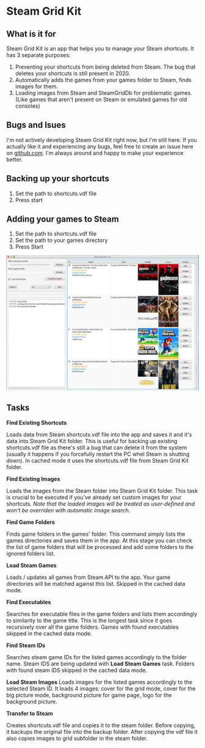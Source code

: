 Steam Grid Kit
==================================================

What is it for
--------------------------------------
Steam Grid Kit is an app that helps you to manage your Steam shortcuts. It has 3 separate purposes:

1. Preventing your shortcuts from being deleted from Steam. The bug that deletes your shortcuts is still present in 2020.
2. Automatically adds the games from your games folder to Steam, finds images for them.
3. Loading images from Steam and SteamGridDb for problematic games. (Like games that aren't present on Steam or emulated games for old consoles)


Bugs and Isues
--------------------------------------
I'm not actively developing Steam Grid Kit right now, but I'm still here. If you actually like it and experiencing any bugs, feel free to create an issue here on [github.com](https://github.com/Freddis/Steam-Grid-Kit/issues/new). I'm always around and happy to make your experience better.

Backing up your shortcuts
--------------------------------------

1. Set the path to shortcuts.vdf file
2. Press start


Adding your games to Steam
--------------------------------------
1. Set the path to shortcuts.vdf file
2. Set the path to your games directory
3. Press Start

![Test Image 3](./readme/1.jpg)

Tasks
----------------
**Find Existing Shortcuts**

Loads data from Steam shortcuts.vdf file into the app and saves it and it's data into Steam Grid Kit folder. This is useful for backing up existing shortcuts.vdf file 
as there's still a bug that can delete it from the system (usually it happens if you forcefully restart the PC whel Steam is shutting down). In cached mode it uses the shortcuts.vdf
file from Steam Grid Kit folder.

**Find Existing Images**

Loads the images from the Steam folder into Steam Grid Kit folder. This task is crucial to be executed if you've already set custom images for your shortcuts. *Note that the loaded images will be treated as user-defined and
won't be overriden with automatic image search.*

**Find Game Folders**

Finds game folders in the games' folder. This command simply lists the games directories and saves them in the app. 
At this stage you can check the list of game folders that will be processed and add some folders to the ignored folders list.

**Load Steam Games**

Loads / updates all games from Steam API to the app. Your game directories will be matched against this list.  Skipped in the cached data mode.  

**Find Executables**

Searches for executable files in the game folders and lists them accordingly to similarity to the game title. 
This is the longest task since it goes recursively over all the game folders. Games with found executables skipped in the cached data mode.
 
 **Find Steam IDs**
 
 Searches steam game IDs for the listed games accordingly to the folder name. Steam IDS are being updated with **Load Steam Games** task.
 Folders with found steam IDS skipped in the cached data mode.
 
 **Load Steam Images**
 Loads images for the listed games accordingly to the selected Steam ID. It loads 4 images: cover for the grid mode, 
 cover for the big picture mode, background picture for game page,  logo for the background picture. 
 
 
 **Transfer to Steam**
 
Creates shortcuts.vdf file and copies it to the steam folder. Before copying, it backups the original file into the backup folder. 
After copying the vdf file it also copies images to grid subfolder in the steam folder.